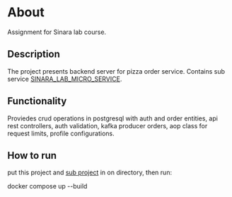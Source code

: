 # About
Assignment for Sinara lab course.

## Description
The project presents backend server for pizza order service. Contains sub service [SINARA_LAB_MICRO_SERVICE](https://github.com/Goshan0404/SKB_LAB_MICRO_SERVICE).

## Functionality
Proviedes crud operations in postgresql with auth and order entities, api rest controllers, auth validation, kafka producer orders, aop class for request limits, profile configurations.

## How to run
put this project and [sub project](https://github.com/Goshan0404/SKB_LAB_MICRO_SERVICE) in on directory, then run:

docker compose up --build
